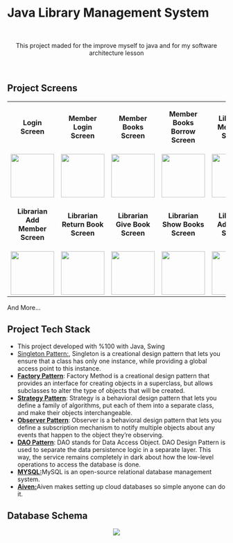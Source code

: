 # Java Library Management System
<br>
<p align="center">This project maded for the improve myself to java and for my software architecture lesson</p>
 <br>

 ## Project Screens
<table align="center">
<tr>
 <td>
  <p align="center"><b>Login Screen</b></p>
 </td>
 <td>
  <p align="center"><b>Member Login Screen</b></p>
 </td>
 <td>
  <p align="center"><b>Member Books Screen</b></p>
 </td>
 <td>
  <p align="center"><b>Member Books Borrow Screen</b></p>
 </td>
 <td>
  <p align="center"><b>Librarian Members Screen</b></p>
 </td>
</tr>
<tr>
 <td> 
  <img src="https://github.com/ErenMlg/JavaLibraryManagementSystem/assets/94524411/3c365ba0-ef17-44ff-8a4d-3e93e85b5ff8" height=100>
 </td>
 <td>
  <img src="https://github.com/ErenMlg/JavaLibraryManagementSystem/assets/94524411/0d23ad9c-e732-469f-aa8d-47c43a599028" height=100>
 </td>
 <td>
  <img src="https://github.com/ErenMlg/JavaLibraryManagementSystem/assets/94524411/3c66e5d9-c486-40c5-bff7-089e6045ddee" height=100>
 </td>
 <td>
  <img src=https://github.com/ErenMlg/JavaLibraryManagementSystem/assets/94524411/6848db93-a8bf-484c-a62a-ed71734b43d4" height=100>
 </td>
 <td>
  <img src="https://github.com/ErenMlg/JavaLibraryManagementSystem/assets/94524411/81d7d644-38cd-4ff3-901f-957830be932b" height=100>
 </td>
</tr>
<tr>
 <td>
  <p align="center"><b>Librarian Add Member Screen</b></p>
 </td>
 <td>
  <p align="center"><b>Librarian Return Book Screen</b></p>
 </td>
 <td>
  <p align="center"><b>Librarian Give Book Screen</b></p>
 </td>
 <td>
  <p align="center"><b>Librarian Show Books Screen</b></p>
 </td>
 <td>
  <p align="center"><b>Librarian Add Book Screen</b></p>
 </td>
</tr>
<tr>
 <td> 
  <img src="https://github.com/ErenMlg/JavaLibraryManagementSystem/assets/94524411/7b6e0401-dd34-4699-8504-277a5cf87e6b" height=100>
 </td>
 <td>
  <img src="https://github.com/ErenMlg/JavaLibraryManagementSystem/assets/94524411/53fd98b0-047e-4109-be5f-cbe0ace5d464" height=100>
 </td>
 <td>
  <img src="https://github.com/ErenMlg/JavaLibraryManagementSystem/assets/94524411/9f8dfdfe-4fd5-40cb-aa4d-3cb738b5c9ca" height=100>
 </td>
 <td>
  <img src="https://github.com/ErenMlg/JavaLibraryManagementSystem/assets/94524411/3bd1299e-265b-4d53-a981-6bae1d3f3045" height=100>
 </td>
 <td>
  <img src="https://github.com/ErenMlg/JavaLibraryManagementSystem/assets/94524411/3eede6a5-9974-4ca2-808e-918cebcf393c" height=100>
 </td>
</tr>
</table>
And More...

## Project Tech Stack
<ul>
 <li>This project developed with %100 with Java, Swing</li>
 <li><a href="https://refactoring.guru/design-patterns/singleton">Singleton Pattern:</a>, Singleton is a creational design pattern that lets you ensure that a class has only one instance, while providing a global access point to this instance.</li>
 <li><a href="https://refactoring.guru/design-patterns/factory-method"><b>Factory Pattern</b></a>: Factory Method is a creational design pattern that provides an interface for creating objects in a superclass, but allows subclasses to alter the type of objects that will be created.</li>
 <li><a href="https://refactoring.guru/design-patterns/strategy"><b>Strategy Pattern</b></a>: Strategy is a behavioral design pattern that lets you define a family of algorithms, put each of them into a separate class, and make their objects interchangeable. </li>
 <li><a href="https://refactoring.guru/design-patterns/observer"><b>Observer Pattern</b></a>: Observer is a behavioral design pattern that lets you define a subscription mechanism to notify multiple objects about any events that happen to the object they’re observing.</li>
 <li><a href="https://www.digitalocean.com/community/tutorials/dao-design-pattern"><b>DAO Pattern</b></a>: DAO stands for Data Access Object. DAO Design Pattern is used to separate the data persistence logic in a separate layer. This way, the service remains completely in dark about how the low-level operations to access the database is done.</li>
  <li><a href="https://www.mysql.com/"><b>MYSQL:</b></a>MySQL is an open-source relational database management system.</li>
  <li><a href="https://aiven.io/"><b>Aiven:</b></a>Aiven makes setting up cloud databases so simple anyone can do it.</li>
</ul>

## Database Schema
<p align="center">
  <img src="https://github.com/ErenMlg/JavaLibraryManagementSystem/assets/94524411/c7d70791-6a29-45f7-b3a3-b0d9b16ca027">
</p>

